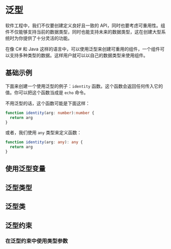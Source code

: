 # 泛型

软件工程中，我们不仅要创建定义良好且一致的 API，同时也要考虑可重用性。组件不仅能够支持当前的数据类型，同时也能支持未来的数据类型，这在创建大型系统时为你提供了十分灵活的功能。

在像 C# 和 Java 这样的语言中，可以使用泛型来创建可重用的组件，一个组件可以支持多种类型的数据。这样用户就可以以自己的数据类型来使用组件。

## 基础示例

下面来创建一个使用泛型的例子：`identity` 函数。这个函数会返回任何传入它的值。你可以把这个函数当成是 `echo` 命令。

不用泛型的话，这个函数可能是下面这样：

```typescript
function identity(arg: number):number {
  return arg
}
```
或者，我们使用 `any` 类型来定义函数：

```typescript
function identity(arg: any): any {
  return arg
}
```

## 使用泛型变量

## 泛型类型

## 泛型类

## 泛型约束

### 在泛型约束中使用类型参数


